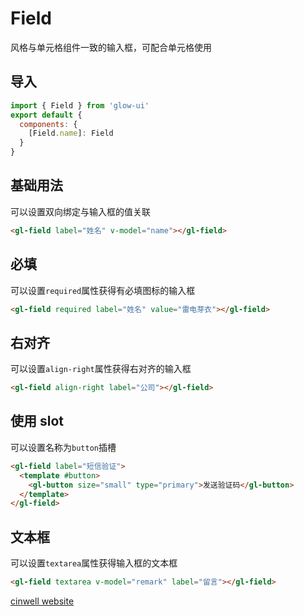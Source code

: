 # Field

风格与单元格组件一致的输入框，可配合单元格使用

<div class="mdoc">
<div class="mdoc-main">

## 导入

```js
import { Field } from 'glow-ui'
export default {
  components: {
    [Field.name]: Field
  }
}
```

## 基础用法

可以设置双向绑定与输入框的值关联

```html
<gl-field label="姓名" v-model="name"></gl-field>
```

## 必填

可以设置`required`属性获得有必填图标的输入框

```html
<gl-field required label="姓名" value="雷电芽衣"></gl-field>
```

## 右对齐

可以设置`align-right`属性获得右对齐的输入框

```html
<gl-field align-right label="公司"></gl-field>
```

## 使用 slot

可以设置名称为`button`插槽

```html
<gl-field label="短信验证">
  <template #button>
    <gl-button size="small" type="primary">发送验证码</gl-button>
  </template>
</gl-field>
```

## 文本框

可以设置`textarea`属性获得输入框的文本框

```html
<gl-field textarea v-model="remark" label="留言"></gl-field>
```

</div>

<div class="mdoc-section">

[cinwell website](http://localhost:8080/#/senior/field ':include :type=iframe')

</div>

</div>

